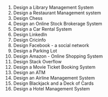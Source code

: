 1. Design a Library Management System
2. Design a Restaurant Management system
3. Design Chess
4. Design an Online Stock Brokerage System
5. Design a Car Rental System
6. Design LinkedIn
7. Design Cricinfo
8. Design Facebook - a social network
9. Design a Parking Lot
10. Design Amazon - Online Shopping System
11. Design Stack Overflow
12. Design a Movie Ticket Booking System
13. Design an ATM
14. Design an Airline Management System
15. Design Blackjack and a Deck of Cards
16. Design a Hotel Management System
